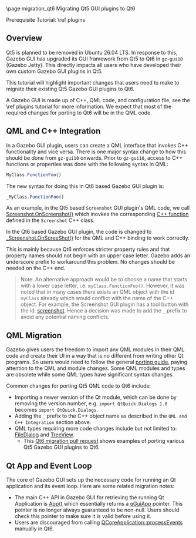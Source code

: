 \page migration_qt6 Migrating Qt5 GUI plugins to Qt6

Prerequisite Tutorial: \ref plugins

## Overview

Qt5 is planned to be removed in Ubuntu 26.04 LTS. In response to this,
Gazebo GUI has upgraded its GUI framework from Qt5 to Qt6 in `gz-gui10`
(Gazebo Jetty). This directly impacts all users who have developed
their own custom Gazebo GUI plugins in Qt5.

This tutorial will highlight important changes that users need to make
to migrate their existing Qt5 Gazebo GUI plugins to Qt6.

A Gazebo GUI is made up of C++, QML code, and configuration file, see
the \ref plugins tutorial for more information. We expect that most of the
required changes for porting to Qt6 will be in the QML code.

## QML and C++ Integration

In a Gazebo GUI plugin, users can create a QML interface that invokes C++
functionality and vice versa. There is one major syntax change to how
this should be done from `gz-gui10` onwards. Prior to `gz-gui10`, access to
C++ functions or properties was done with the following syntax in QML:

```qml
MyClass.FunctionFoo()
```

The new syntax for doing this in Qt6 based Gazebo GUI plugin is:

```qml
_MyClass.FunctionFoo()
```

As an example, in the Qt5 based `Screenshot` GUI plugin's QML code, we call
[Screenshot.OnScreenshot()](https://github.com/gazebosim/gz-gui/blob/e0c95585919d95a01fbf3af9a33c7fcd653ab154/src/plugins/screenshot/Screenshot.qml#L50)
which inovkes the corresponding [C++ function](https://github.com/gazebosim/gz-gui/blob/e0c95585919d95a01fbf3af9a33c7fcd653ab154/src/plugins/screenshot/Screenshot.cc#L188)
defined in the `Screenshot` C++ class.

In the Qt6 based Gazebo GUI plugin, the code is changed to
[\_Screenshot.OnScreeShot()](https://github.com/gazebosim/gz-gui/blob/c7093159ac92031350cdf2c31283e3fdfd944194/src/plugins/screenshot/Screenshot.qml#L50)
for the QML and C++ binding to work correctly.

This is mainly because Qt6 enforces stricter property rules and that property
names should not begin with an upper case letter. Gazebo adds an
underscore prefix to workaround this problem. No changes should be needed on
the C++ end.

> Note: An alternative approach would be to choose a name that starts
> with a lower case letter, i.e. `myClass.FunctionFoo()`. However, it was
> noted that in many cases there exists an QML object with the id `myClass`
> already which would conflict with the name of the C++ object. For example, the
> Screenshot GUI plugin has a tool button with the id:
> [screenshot](https://github.com/gazebosim/gz-gui/blob/c7093159ac92031350cdf2c31283e3fdfd944194/src/plugins/screenshot/Screenshot.qml#L37).
> Hence a decision was made to add the `_` prefix to avoid any potential
> naming conflicts.

## QML Migration

Gazebo gives users the freedom to import any QML modules in their QML code
and create their UI in a way that is no different from writing other Qt
programs. So users would need to follow the general
[porting guide](https://doc.qt.io/qt-6/portingguide.html), paying attention
to the QML and module changes. Some QML modules and types are obsolete while
some QML types have significant syntax changes.

Common changes for porting Qt5 QML code to Qt6 include:
* Importing a newer version of the Qt module, which can be done by removing the
  version number, e.g. `import QtQuick.Dialogs 1.0` becomes
  `import QtQuick.Dialogs`.
* Adding the `_` prefix to the C++ object name as described in the
  `QML and C++ Integration` section above.
* QML types requiring more code changes include but not limited to:
  [FileDialog](https://doc.qt.io/qt-6/qml-qtquick-dialogs-filedialog.html) and
  [TreeView](https://doc.qt.io/qt-6/qml-qtquick-treeview.html).
  *  This [Qt6 migration pull request](https://github.com/gazebosim/gz-sim/pull/2832/files#diff-a93324029765acbdf791f6e6ed06b1ea2e2886a756f949e7948f7824a57b4e7b)
    shows examples of porting various Qt5 Gazebo GUI plugins to Qt6.

## Qt App and Event Loop

The core of Gazebo GUI sets up the necessary code for running an Qt application
and its event loop. Here are some related migration notes:

* The main C++ API in Gazebo GUI for retrieving the running Qt Application
is [App()](https://github.com/gazebosim/gz-gui/blob/e0c95585919d95a01fbf3af9a33c7fcd653ab154/include/gz/gui/Application.hh#L224)
which essentially returns a
[qGuiApp](https://doc.qt.io/qt-6/qguiapplication.html#qGuiApp) pointer.
This pointer is no longer always guaranteed to be non-null. Users should check this
pointer to make sure it is valid before using it.
* Users are discouraged from calling
[QCoreApplication::processEvents](https://doc.qt.io/qt-6/qcoreapplication.html#processEvents)
manually in Qt6.
